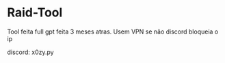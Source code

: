 # Raid-Tool
Tool feita full gpt feita 3 meses atras. Usem VPN se não discord bloqueia o ip

discord: x0zy.py
